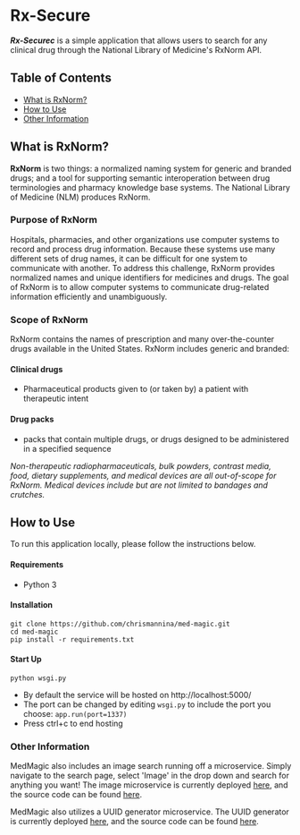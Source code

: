 # Rx-Secure

***Rx-Securec*** is a simple application that allows users to search for any clinical drug through the National Library of Medicine's RxNorm API.

## Table of Contents

- [What is RxNorm?](#what-is-rxnorm)
- [How to Use](#how-to-use)
- [Other Information](#other-information)

## What is RxNorm?

**RxNorm** is two things: a normalized naming system for generic and branded drugs; and a tool for supporting semantic interoperation between drug terminologies and pharmacy knowledge base systems. The National Library of Medicine (NLM) produces RxNorm.

### Purpose of RxNorm
Hospitals, pharmacies, and other organizations use computer systems to record and process drug information. Because these systems use many different sets of drug names, it can be difficult for one system to communicate with another. To address this challenge, RxNorm provides normalized names and unique identifiers for medicines and drugs. The goal of RxNorm is to allow computer systems to communicate drug-related information efficiently and unambiguously.

### Scope of RxNorm 
RxNorm contains the names of prescription and many over-the-counter drugs available in the United States. RxNorm includes generic and branded:

#### Clinical drugs 
- Pharmaceutical products given to (or taken by) a patient with therapeutic intent

#### Drug packs
- packs that contain multiple drugs, or drugs designed to be administered in a specified sequence

*Non-therapeutic radiopharmaceuticals, bulk powders, contrast media, food, dietary supplements, and medical devices are all out-of-scope for RxNorm. Medical devices include but are not limited to bandages and crutches.*

## How to Use

To run this application locally, please follow the instructions below.

#### Requirements
- Python 3
#### Installation
```
git clone https://github.com/chrismannina/med-magic.git
cd med-magic
pip install -r requirements.txt
```
#### Start Up
```
python wsgi.py
```
- By default the service will be hosted on http://localhost:5000/
- The port can be changed by editing ```wsgi.py``` to include the port you choose: ```app.run(port=1337)``` 
- Press ctrl+c to end hosting

### Other Information

MedMagic also includes an image search running off a microservice. Simply navigate to the search page, select 'Image' in the drop down and search for anything you want! The image microservice is currently deployed [here](https://image-srv.herokuapp.com/), and the source code can be found [here](https://github.com/shenalexw/image-microservice). 

MedMagic also utilizes a UUID generator microservice. The UUID generator is currently deployed [here](https://uuid-genie.herokuapp.com/), and the source code can be found [here](https://github.com/chrismannina/uuid-genie).
